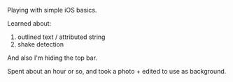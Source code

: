 Playing with simple iOS basics.

Learned about:

1)  outlined text / attributed string
2) shake detection

And also I'm hiding the top bar.


Spent about an hour or so, and took a photo + edited to use as background.
